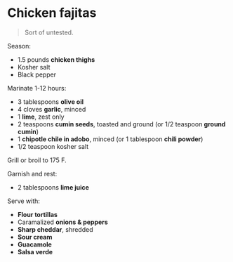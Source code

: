 Chicken fajitas
===============

> Sort of untested.

Season:

- 1.5 pounds **chicken thighs**
- Kosher salt
- Black pepper

Marinate 1-12 hours:

- 3 tablespoons **olive oil**
- 4 cloves **garlic**, minced
- 1 **lime**, zest only
- 2 teaspoons **cumin seeds**, toasted and ground (or 1/2 teaspoon **ground cumin**)
- 1 **chipotle chile in adobo**, minced (or 1 tablespoon **chili powder**)
- 1/2 teaspoon kosher salt

Grill or broil to 175 F.

Garnish and rest:

- 2 tablespoons **lime juice**

Serve with:

- **Flour tortillas**
- Caramalized **onions & peppers**
- **Sharp cheddar**, shredded
- **Sour cream**
- **Guacamole**
- **Salsa verde**
